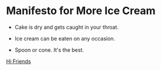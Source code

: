 # Manifesto for More Ice Cream

* Cake is dry and gets caught in your throat.

* Ice cream can be eaten on any occasion.

* Spoon or cone. It's the best.

[Hi Friends](https://www.google.com)
